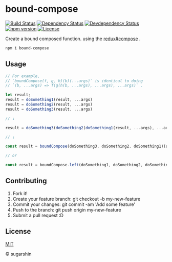 # bound-compose

[![Build Status][travis-image]][travis-url]
[![Dependency Status][david-image]][david-url]
[![Devdependency Status][david-dev-image]][david-dev-url]
[![npm version][npm-image]][npm-url]
[![License][license-image]][license-url]

Create a bound composed function. using the [redux#compose](http://redux.js.org/docs/api/compose.html) .

```sh
npm i bound-compose
```

## Usage

```js
// For example,
// `boundCompose(f, g, h)(b)(...args)` is identical to doing
// `(b, ...args) => f(g(h(b, ...args), ...args), ...args)` .

let result;
result = doSomething1(result, ...args)
result = doSomething2(result, ...args)
result = doSomething3(result, ...args)

// ↓

result = doSomething3(doSomething2(doSomething1(result, ...args), ...args), ...args)

// ↓

const result = boundCompose(doSomething3, doSomething2, doSomething1)(arg)(...args)

// or

const result = boundCompose.left(doSomething1, doSomething2, doSomething3)(arg)(...args)
```

## Contributing

1. Fork it!
2. Create your feature branch: git checkout -b my-new-feature
3. Commit your changes: git commit -am 'Add some feature'
4. Push to the branch: git push origin my-new-feature
5. Submit a pull request :D
## License

[MIT][license-url]

© sugarshin

[npm-image]: https://img.shields.io/npm/v/bound-compose.svg?style=flat-square
[npm-url]: https://www.npmjs.org/package/bound-compose
[travis-image]: https://img.shields.io/travis/sugarshin/bound-compose/master.svg?branch=master&style=flat-square
[travis-url]: https://travis-ci.org/sugarshin/bound-compose
[david-image]: https://david-dm.org/sugarshin/bound-compose.svg?style=flat-square
[david-url]: https://david-dm.org/sugarshin/bound-compose
[david-dev-image]: https://david-dm.org/sugarshin/bound-compose/dev-status.svg?style=flat-square
[david-dev-url]: https://david-dm.org/sugarshin/bound-compose#info=devDependencies
[license-image]: https://img.shields.io/:license-mit-blue.svg?style=flat-square
[license-url]: https://sugarshin.mit-license.org/
